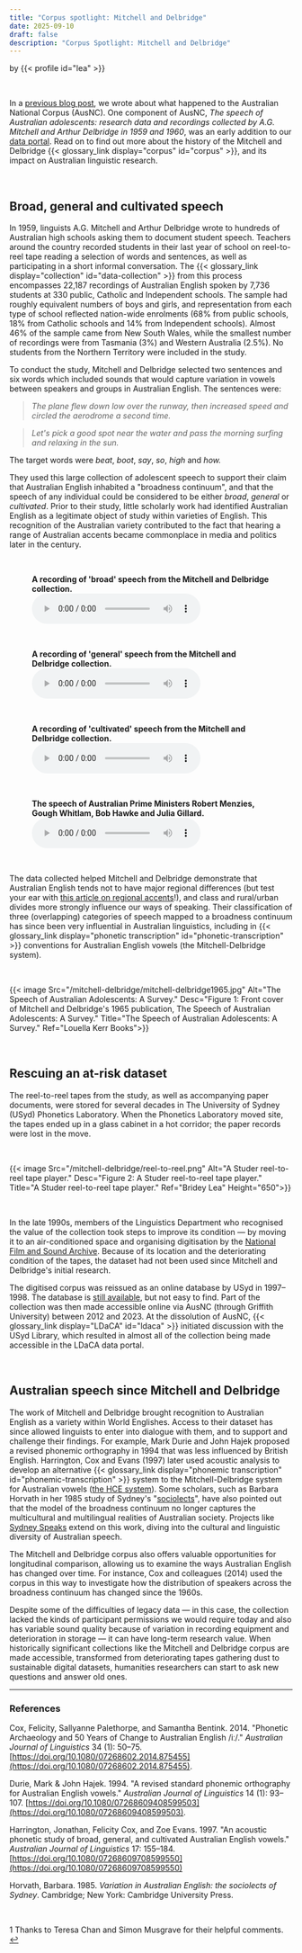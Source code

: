```yaml
---
title: "Corpus spotlight: Mitchell and Delbridge"
date: 2025-09-10
draft: false
description: "Corpus Spotlight: Mitchell and Delbridge"
---
```


by {{< profile id="lea" >}}

<br>

In a [previous blog post](https://www.ldaca.edu.au/news/posts/ausnc/), we wrote about what happened to the Australian National Corpus (AusNC). One component of AusNC, *The speech of Australian adolescents: research data and recordings collected by A.G. Mitchell and Arthur Delbridge in 1959 and 1960*, was an early addition to our [data portal](https://data.ldaca.edu.au/search). Read on to find out more about the history of the Mitchell and Delbridge {{< glossary_link display="corpus" id="corpus" >}}, and its impact on Australian linguistic research.

<br>

## Broad, general and cultivated speech

In 1959, linguists A.G. Mitchell and Arthur Delbridge wrote to hundreds of Australian high schools asking them to document student speech. Teachers around the country recorded students in their last year of school on reel-to-reel tape reading a selection of words and sentences, as well as participating in a short informal conversation. The {{< glossary_link display="collection" id="data-collection" >}} from this process encompasses 22,187 recordings of Australian English spoken by 7,736 students at 330 public, Catholic and Independent schools. The sample had roughly equivalent numbers of boys and girls, and representation from each type of school reflected nation-wide enrolments (68% from public schools, 18% from Catholic schools and 14% from Independent schools). Almost 46% of the sample came from New South Wales, while the smallest number of recordings were from Tasmania (3%) and Western Australia (2.5%). No students from the Northern Territory were included in the study.

To conduct the study, Mitchell and Delbridge selected two sentences and six words which included sounds that would capture variation in vowels between speakers and groups in Australian English. The sentences were:

> *The plane flew down low over the runway, then increased speed and circled the aerodrome a second time.*

> *Let's pick a good spot near the water and pass the morning surfing and relaxing in the sun.*

The target words were *beat*, *boot*, *say*, *so*, *high* and *how.*

They used this large collection of adolescent speech to support their claim that Australian English inhabited a "broadness continuum", and that the speech of any individual could be considered to be either *broad*, *general* or *cultivated*. Prior to their study, little scholarly work had identified Australian English as a legitimate object of study within varieties of English. This recognition of the Australian variety contributed to the fact that hearing a range of Australian accents became commonplace in media and politics later in the century.

<br>

<figure>
  <figcaption> <b>A recording of 'broad' speech from the Mitchell and Delbridge collection.</b> </figcaption>
  <audio controls src="/mitchell-delbridge/Broad.mp3"></audio>
</figure>

<br>

<figure>
  <figcaption> <b>A recording of 'general' speech from the Mitchell and Delbridge collection.</b> </figcaption>
  <audio controls src="/mitchell-delbridge/General.mp3"></audio>
</figure>

<br>

<figure>
  <figcaption> <b>A recording of 'cultivated' speech from the Mitchell and Delbridge collection.</b> </figcaption>
  <audio controls src="/mitchell-delbridge/Cultivated.mp3"></audio>
</figure>

<br>

<figure>
  <figcaption> <b>The speech of Australian Prime Ministers Robert Menzies, Gough Whitlam, Bob Hawke and Julia Gillard.</b> </figcaption>
  <audio controls src="/mitchell-delbridge/Slide5_PMs.wav"></audio>
</figure>

<br>

The data collected helped Mitchell and Delbridge demonstrate that Australian English tends not to have major regional differences (but test your ear with [this article on regional accents](https://theconversation.com/quiz-can-you-pick-a-victorian-from-a-queenslander-how-our-accents-change-from-state-to-state-250908)!), and class and rural/urban divides more strongly influence our ways of speaking. Their classification of three (overlapping) categories of speech mapped to a broadness continuum has since been very influential in Australian linguistics, including in {{< glossary_link display="phonetic transcription" id="phonetic-transcription" >}} conventions for Australian English vowels (the Mitchell-Delbridge system).

<br>

{{< image Src="/mitchell-delbridge/mitchell-delbridge1965.jpg" Alt="The Speech of Australian Adolescents: A Survey." Desc="Figure 1: Front cover of Mitchell and Delbridge's 1965 publication, The Speech of Australian Adolescents: A Survey." Title="The Speech of Australian Adolescents: A Survey." Ref="Louella Kerr Books">}}

<br>

## Rescuing an at-risk dataset

The reel-to-reel tapes from the study, as well as accompanying paper documents, were stored for several decades in The University of Sydney (USyd) Phonetics Laboratory. When the Phonetics Laboratory moved site, the tapes ended up in a glass cabinet in a hot corridor; the paper records were lost in the move.

<br>

{{< image Src="/mitchell-delbridge/reel-to-reel.png" Alt="A Studer reel-to-reel tape player." Desc="Figure 2: A Studer reel-to-reel tape player." Title="A Studer reel-to-reel tape player." Ref="Bridey Lea" Height="650">}}

<br>

In the late 1990s, members of the Linguistics Department who recognised the value of the collection took steps to improve its condition — by moving it to an air-conditioned space and organising digitisation by the [National Film and Sound Archive](https://www.nfsa.gov.au/). Because of its location and the deteriorating condition of the tapes, the dataset had not been used since Mitchell and Delbridge's initial research.

The digitised corpus was reissued as an online database by USyd in 1997–1998. The database is [still available](https://ses.library.usyd.edu.au/handle/2123/31585), but not easy to find. Part of the collection was then made accessible online via AusNC (through Griffith University) between 2012 and 2023. At the dissolution of AusNC, {{< glossary_link display="LDaCA" id="ldaca" >}} initiated discussion with the USyd Library, which resulted in almost all of the collection being made accessible in the LDaCA data portal.

<br>

## Australian speech since Mitchell and Delbridge

The work of Mitchell and Delbridge brought recognition to Australian English as a variety within World Englishes. Access to their dataset has since allowed linguists to enter into dialogue with them, and to support and challenge their findings. For example, Mark Durie and John Hajek proposed a revised phonemic orthography in 1994 that was less influenced by British English. Harrington, Cox and Evans (1997) later used acoustic analysis to develop an alternative {{< glossary_link display="phonemic transcription" id="phonemic-transcription" >}} system to the Mitchell-Delbridge system for Australian vowels ([the HCE system](https://www.mq.edu.au/faculty-of-medicine-health-and-human-sciences/departments-and-schools/department-of-linguistics/our-research/phonetics-and-phonology/speech/phonetics-and-phonology/transcription/phonemic-broad-transcription-of-australian-english#:~:text=For%20many%20years%20the%20system,to%20south%20eastern%20British%20English.)). Some scholars, such as Barbara Horvath in her 1985 study of Sydney's "[sociolects](https://en.wikipedia.org/wiki/Sociolect)", have also pointed out that the model of the broadness continuum no longer captures the multicultural and multilingual realities of Australian society. Projects like [Sydney Speaks](https://www.ldaca.edu.au/resources/general-resources/case-studies/sydney-speaks/) extend on this work, diving into the cultural and linguistic diversity of Australian speech.

The Mitchell and Delbridge corpus also offers valuable opportunities for longitudinal comparison, allowing us to examine the ways Australian English has changed over time. For instance, Cox and colleagues (2014) used the corpus in this way to investigate how the distribution of speakers across the broadness continuum has changed since the 1960s.

Despite some of the difficulties of legacy data — in this case, the collection lacked the kinds of participant permissions we would require today and also has variable sound quality because of variation in recording equipment and deterioration in storage — it can have long-term research value. When historically significant collections like the Mitchell and Delbridge corpus are made accessible, transformed from deteriorating tapes gathering dust to sustainable digital datasets, humanities researchers can start to ask new questions and answer old ones.

---

### References

Cox, Felicity, Sallyanne Palethorpe, and Samantha Bentink. 2014. "Phonetic Archaeology and 50 Years of Change to Australian English /iː/." *Australian Journal of Linguistics* 34 (1): 50–75. [https://doi.org/10.1080/07268602.2014.875455](https://doi.org/10.1080/07268602.2014.875455).

Durie, Mark & John Hajek. 1994. "A revised standard phonemic orthography for Australian English vowels." *Australian Journal of Linguistics* 14 (1): 93–107. [https://doi.org/10.1080/07268609408599503](https://doi.org/10.1080/07268609408599503).

Harrington, Jonathan, Felicity Cox, and Zoe Evans. 1997. "An acoustic phonetic study of broad, general, and cultivated Australian English vowels." *Australian Journal of Linguistics* 17: 155–184. [https://doi.org/10.1080/07268609708599550](https://doi.org/10.1080/07268609708599550)

Horvath, Barbara. 1985. *Variation in Australian English: the sociolects of Sydney*. Cambridge; New York: Cambridge University Press.

<br>

<a name="fn-1">1</a> Thanks to Teresa Chan and Simon Musgrave for their helpful comments. [↩](#back-1)

<br>


